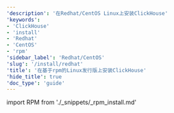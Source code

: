 ```yaml
---
'description': '在Redhat/CentOS Linux上安装ClickHouse'
'keywords':
- 'ClickHouse'
- 'install'
- 'Redhat'
- 'CentOS'
- 'rpm'
'sidebar_label': 'Redhat/CentOS'
'slug': '/install/redhat'
'title': '在基于rpm的Linux发行版上安装ClickHouse'
'hide_title': true
'doc_type': 'guide'
---
```


import RPM from './_snippets/_rpm_install.md'

<RPM/>
